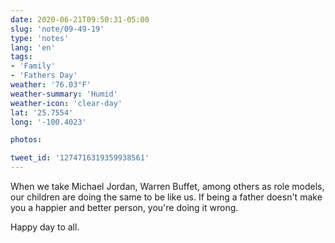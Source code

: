 ```yaml
---
date: 2020-06-21T09:50:31-05:00
slug: 'note/09-49-19'
type: 'notes'
lang: 'en'
tags:
- 'Family'
- 'Fathers Day'
weather: '76.03°F'
weather-summary: 'Humid'
weather-icon: 'clear-day'
lat: '25.7554'
long: '-100.4023'

photos:

tweet_id: '1274716319359938561'
---
```

When we take Michael Jordan, Warren Buffet, among others as role models, our children are doing the same to be like us. 
If being a father doesn't make you a happier and better person, you're doing it wrong.

Happy day to all.   